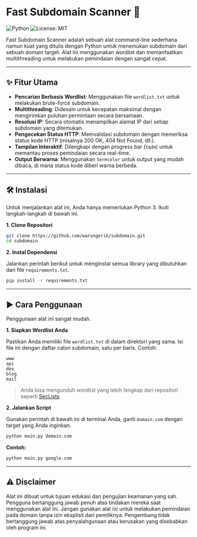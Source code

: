 # Fast Subdomain Scanner 🚀

![Python](https://img.shields.io/badge/Python-3.7+-blue.svg)
![License: MIT](https://img.shields.io/badge/License-MIT-yellow.svg)

Fast Subdomain Scanner adalah sebuah alat command-line sederhana namun kuat yang ditulis dengan Python untuk menemukan subdomain dari sebuah domain target. Alat ini menggunakan wordlist dan memanfaatkan multithreading untuk melakukan pemindaian dengan sangat cepat.



---

## ✨ Fitur Utama

- **Pencarian Berbasis Wordlist**: Menggunakan file `wordlist.txt` untuk melakukan brute-force subdomain.
- **Multithreading**: Didesain untuk kecepatan maksimal dengan mengirimkan puluhan permintaan secara bersamaan.
- **Resolusi IP**: Secara otomatis menampilkan alamat IP dari setiap subdomain yang ditemukan.
- **Pengecekan Status HTTP**: Memvalidasi subdomain dengan memeriksa status kode HTTP (misalnya 200 OK, 404 Not Found, dll.).
- **Tampilan Interaktif**: Dilengkapi dengan progress bar (`tqdm`) untuk memantau proses pemindaian secara real-time.
- **Output Berwarna**: Menggunakan `termcolor` untuk output yang mudah dibaca, di mana status kode diberi warna berbeda.

---

## 🛠️ Instalasi

Untuk menjalankan alat ini, Anda hanya memerlukan Python 3. Ikuti langkah-langkah di bawah ini.

**1. Clone Repositori**

```bash
git clone https://github.com/warungerik/subdomain.git
cd subdomain
```
**2. Instal Dependensi**

Jalankan perintah berikut untuk menginstal semua library yang dibutuhkan dari file `requirements.txt`.

```bash
pip install -r requirements.txt
```

---

## ▶️ Cara Penggunaan

Penggunaan alat ini sangat mudah.

**1. Siapkan Wordlist Anda**

Pastikan Anda memiliki file `wordlist.txt` di dalam direktori yang sama. Isi file ini dengan daftar calon subdomain, satu per baris. Contoh:

```
www
api
dev
blog
mail
```
> Anda bisa mengunduh wordlist yang lebih lengkap dari repositori seperti [SecLists](https://github.com/danielmiessler/SecLists/tree/master/Discovery/DNS).

**2. Jalankan Script**

Gunakan perintah di bawah ini di terminal Anda, ganti `domain.com` dengan target yang Anda inginkan.

```bash
python main.py domain.com
```

**Contoh:**
```bash
python main.py google.com
```

---

## ⚠️ Disclaimer

Alat ini dibuat untuk tujuan edukasi dan pengujian keamanan yang sah. Pengguna bertanggung jawab penuh atas tindakan mereka saat menggunakan alat ini. Jangan gunakan alat ini untuk melakukan pemindaian pada domain tanpa izin eksplisit dari pemiliknya. Pengembang tidak bertanggung jawab atas penyalahgunaan atau kerusakan yang disebabkan oleh program ini.